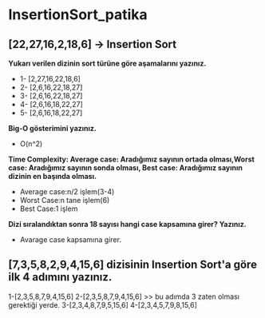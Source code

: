 # InsertionSort_patika

## [22,27,16,2,18,6] -> Insertion Sort

**Yukarı verilen dizinin sort türüne göre aşamalarını yazınız.**
- 1- [2,27,16,22,18,6]
- 2- [2,6,16,22,18,27] 
- 3- [2,6,16,22,18,27] 
- 4- [2,6,16,18,22,27]
- 5- [2,6,16,18,22,27]

 **Big-O gösterimini yazınız.**
- O(n^2)

**Time Complexity: Average case: Aradığımız sayının ortada olması,Worst case: Aradığımız sayının sonda olması, Best case: Aradığımız sayının dizinin en başında olması.**
- Average case:n/2 işlem(3-4)
- Worst Case:n tane işlem(6)
- Best Case:1 işlem

**Dizi sıralandıktan sonra 18 sayısı hangi case kapsamına girer? Yazınız.**
- Avarage case kapsamına girer.

## [7,3,5,8,2,9,4,15,6] dizisinin Insertion Sort'a göre ilk 4 adımını yazınız.

1-[2,3,5,8,7,9,4,15,6]
2-[2,3,5,8,7,9,4,15,6]   >> bu adımda 3 zaten olması gerektiği yerde. 
3-[2,3,4,8,7,9,5,15,6] 
4-[2,3,4,5,7,9,8,15,6]
